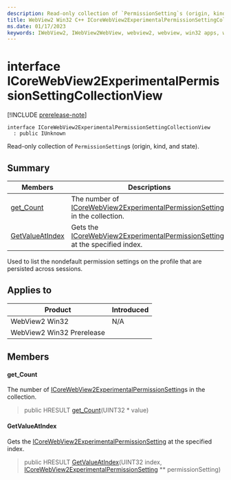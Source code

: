 ```yaml
---
description: Read-only collection of `PermissionSetting`s (origin, kind, and state).
title: WebView2 Win32 C++ ICoreWebView2ExperimentalPermissionSettingCollectionView
ms.date: 01/17/2023
keywords: IWebView2, IWebView2WebView, webview2, webview, win32 apps, win32, edge, ICoreWebView2, ICoreWebView2Controller, browser control, edge html, ICoreWebView2ExperimentalPermissionSettingCollectionView
---
```


# interface ICoreWebView2ExperimentalPermissionSettingCollectionView

[!INCLUDE [prerelease-note](../includes/prerelease-note.md)]

```
interface ICoreWebView2ExperimentalPermissionSettingCollectionView
  : public IUnknown
```

Read-only collection of `PermissionSetting`s (origin, kind, and state).

## Summary

 Members                        | Descriptions
--------------------------------|---------------------------------------------
[get_Count](#get_count) | The number of [ICoreWebView2ExperimentalPermissionSetting](icorewebview2experimentalpermissionsetting.md)s in the collection.
[GetValueAtIndex](#getvalueatindex) | Gets the [ICoreWebView2ExperimentalPermissionSetting](icorewebview2experimentalpermissionsetting.md) at the specified index.

Used to list the nondefault permission settings on the profile that are persisted across sessions.

## Applies to

Product                         | Introduced
--------------------------------|---------------------------------------------
WebView2 Win32            |    N/A
WebView2 Win32 Prerelease |    

## Members

#### get_Count

The number of [ICoreWebView2ExperimentalPermissionSetting](icorewebview2experimentalpermissionsetting.md)s in the collection.

> public HRESULT [get_Count](#get_count)(UINT32 * value)

#### GetValueAtIndex

Gets the [ICoreWebView2ExperimentalPermissionSetting](icorewebview2experimentalpermissionsetting.md) at the specified index.

> public HRESULT [GetValueAtIndex](#getvalueatindex)(UINT32 index, [ICoreWebView2ExperimentalPermissionSetting](icorewebview2experimentalpermissionsetting.md) ** permissionSetting)

